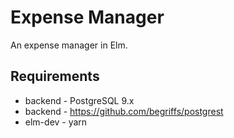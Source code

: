 # Expense Manager

An expense manager in Elm.

## Requirements
  * backend - PostgreSQL 9.x
  * backend - https://github.com/begriffs/postgrest
  * elm-dev - yarn
